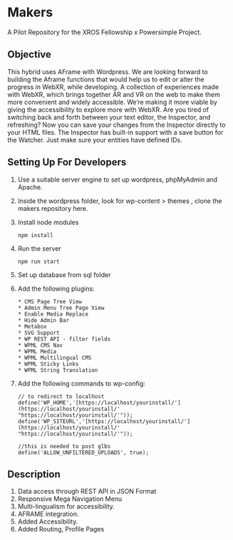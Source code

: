 # Makers

A Pilot Repository for the XROS Fellowship x Powersimple Project.

## Objective

This hybrid uses AFrame with Wordpress. We are looking forward to building the Aframe functions that would help us to edit or alter the progress in WebXR, while developing. A collection of experiences made with WebXR, which brings together AR and VR on the web to make them more convenient and widely accessible. We’re making it more viable by giving the accessibility to explore more with WebXR. Are you tired of switching back and forth between your text editor, the Inspector, and refreshing? Now you can save your changes from the Inspector directly to your HTML files. The Inspector has built-in support with a save button for the Watcher. Just make sure your entities have defined IDs.

## Setting Up For Developers

1. Use a suitable server engine to set up wordpress, phpMyAdmin and Apache.
2. Inside the wordpress folder, look for wp-content > themes , clone the makers repository here.
3. lnstall node modules

   ```
   npm install
   ```
4. Run the server

   ```
   npm run start
   ```
5. Set up database from sql folder
6. Add the following plugins:

   ```
   * CMS Page Tree View
   * Admin Menu Tree Page View
   * Enable Media Replace
   * Hide Admin Bar
   * Metabox 
   * SVG Support
   * WP REST API - filter fields
   * WPML CMS Nav
   * WPML Media
   * WPML Multilingual CMS
   * WPML Sticky Links
   * WPML String Translation
   ```
7. Add the following commands to wp-config:

   ```
   // to redirect to localhost
   define('WP_HOME','[https://localhost/yourinstall/'](https://localhost/yourinstall/' "https://localhost/yourinstall/'"));
   define('WP_SITEURL','[https://localhost/yourinstall/'](https://localhost/yourinstall/' "https://localhost/yourinstall/'"));

   //this is needed to post glbs
   define('ALLOW_UNFILTERED_UPLOADS', true);
   ```

## Description

1. Data access through REST API in JSON Format
2. Responsive Mega Navigation Menu
3. Multi-lingualism for accessibility.
4. AFRAME integration.
5. Added Accessibility.
6. Added Routing, Profile Pages